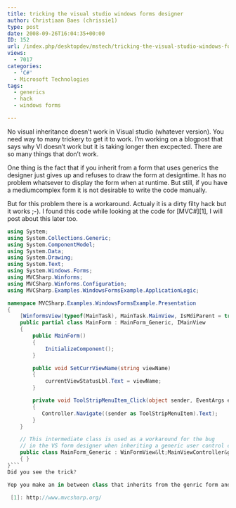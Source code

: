 ```yaml
---
title: tricking the visual studio windows forms designer
author: Christiaan Baes (chrissie1)
type: post
date: 2008-09-26T16:04:35+00:00
ID: 152
url: /index.php/desktopdev/mstech/tricking-the-visual-studio-windows-forms/
views:
  - 7017
categories:
  - 'C#'
  - Microsoft Technologies
tags:
  - generics
  - hack
  - windows forms

---
```

No visual inheritance doesn&#8217;t work in Visual studio (whatever version). You need way to many trickery to get it to work. I&#8217;m working on a blogpost that says why VI doesn&#8217;t work but it is taking longer then excpected. There are so many things that don&#8217;t work. 

One thing is the fact that if you inherit from a form that uses generics the designer just gives up and refuses to draw the form at designtime. It has no problem whatsever to display the form when at runtime. But still, if you have a mediumcomplex form it is not desirable to write the code manually. 

But for this problem there is a workaround. Actualy it is a dirty filty hack but it works ;-). I found this code while looking at the code for [MVC#][1], I will post about this later too.

```csharp
using System;
using System.Collections.Generic;
using System.ComponentModel;
using System.Data;
using System.Drawing;
using System.Text;
using System.Windows.Forms;
using MVCSharp.Winforms;
using MVCSharp.Winforms.Configuration;
using MVCSharp.Examples.WindowsFormsExample.ApplicationLogic;

namespace MVCSharp.Examples.WindowsFormsExample.Presentation
{
    [WinformsView(typeof(MainTask), MainTask.MainView, IsMdiParent = true)]
    public partial class MainForm : MainForm_Generic, IMainView
    {
        public MainForm()
        {
            InitializeComponent();
        }

        public void SetCurrViewName(string viewName)
        {
            currentViewStatusLbl.Text = viewName;
        }

        private void ToolStripMenuItem_Click(object sender, EventArgs e)
        {
           Controller.Navigate((sender as ToolStripMenuItem).Text);
        }
    }

    // This intermediate class is used as a workaround for the bug
    // in the VS form designer when inheriting a generic user control class.
    public class MainForm_Generic : WinFormView&lt;MainViewController&gt;
    { }
}```
Did you see the trick?

Yep you make an in between class that inherits from the genric form and then your form inherits from that. A dirty filty hack but it works ;-).

 [1]: http://www.mvcsharp.org/